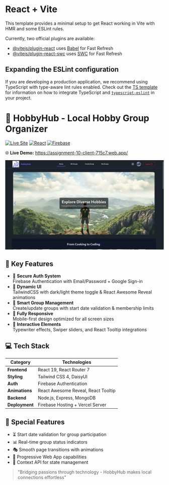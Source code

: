 # React + Vite

This template provides a minimal setup to get React working in Vite with HMR and some ESLint rules.

Currently, two official plugins are available:

- [@vitejs/plugin-react](https://github.com/vitejs/vite-plugin-react/blob/main/packages/plugin-react) uses [Babel](https://babeljs.io/) for Fast Refresh
- [@vitejs/plugin-react-swc](https://github.com/vitejs/vite-plugin-react/blob/main/packages/plugin-react-swc) uses [SWC](https://swc.rs/) for Fast Refresh

## Expanding the ESLint configuration

If you are developing a production application, we recommend using TypeScript with type-aware lint rules enabled. Check out the [TS template](https://github.com/vitejs/vite/tree/main/packages/create-vite/template-react-ts) for information on how to integrate TypeScript and [`typescript-eslint`](https://typescript-eslint.io) in your project.

# 🎯 HobbyHub - Local Hobby Group Organizer

[![Live Site](https://img.shields.io/badge/Live_Site-Active-brightgreen)](https://assignment-10-client-715c7.web.app/)
[![React](https://img.shields.io/badge/React-19.1-blue)](https://react.dev/)
[![Firebase](https://img.shields.io/badge/Firebase-11.7-orange)](https://firebase.google.com)

🌐 **Live Demo:** https://assignment-10-client-715c7.web.app/

![HobbyHub Banner](./src/assets/2025-05-22_03-16.png)

## 🚀 Key Features

- 🔐 **Secure Auth System**  
  Firebase Authentication with Email/Password + Google Sign-in
- 🎨 **Dynamic UI**  
  TailwindCSS with dark/light theme toggle & React Awesome Reveal animations
- 📅 **Smart Group Management**  
  Create/update groups with start date validation & membership limits
- 📱 **Fully Responsive**  
  Mobile-first design optimized for all screen sizes
- 🤖 **Interactive Elements**  
  Typewriter effects, Swiper sliders, and React Tooltip integrations

## 💻 Tech Stack

| Category       | Technologies                        |
| -------------- | ----------------------------------- |
| **Frontend**   | React 19, React Router 7            |
| **Styling**    | Tailwind CSS 4, DaisyUI             |
| **Auth**       | Firebase Authentication             |
| **Animations** | React Awesome Reveal, React Tooltip |
| **Backend**    | Node.js, Express, MongoDB           |
| **Deployment** | Firebase Hosting + Vercel Server    |

## 🌟 Special Features

- ⏳ Start date validation for group participation
- 📊 Real-time group status indicators
- 🎭 Smooth page transitions with animations
- 📲 Progressive Web App capabilities
- 🔄 Context API for state management

> "Bridging passions through technology - HobbyHub makes local connections effortless"
